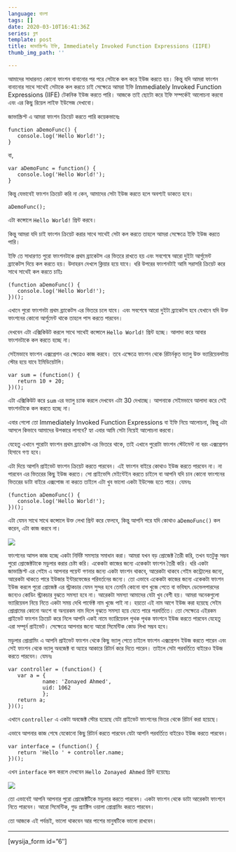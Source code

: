 ```yaml
---
language: বাংলা
tags: []
date: 2020-03-10T16:41:36Z
series: ব্লগ
template: post
title: জাভাস্ক্রিপ্টঃ ইফি, Immediately Invoked Function Expressions (IIFE)
thumb_img_path: ''

---
```

আমাদের সাধারনত কোনো ফাংশন বানানোর পর পরে সেটাকে কল করে ইউজ করতে হয়। কিন্তু যদি আমরা ফাংশন বানানোর সাথে সাথেই সেটাকে কল করতে চাই সেক্ষেত্রে আমরা ইফি Immediately Invoked Function Expressions (IIFE) টেকনিক ইউজ করতে পারি। আজকে তাই ছোটো করে ইফি সম্পর্কেই আলোচনা করবো এবং এর কিছু রিয়েল লাইফ ইউসেজ দেখাবো।

জাভাস্ক্রিপ্ট এ আমরা ফাংশন ক্রিয়েট করতে পারি কয়েকভাবেঃ

    function aDemoFunc() {
       console.log('Hello World!');
    }

বা,

    var aDemoFunc = function() {
       console.log('Hello World!');
    }

কিন্তু যেভাবেই ফাংশন ক্রিয়েট করি না কেন, আমাদের সেটা ইউজ করতে হলে অবশ্যই ডাকতে হবে।

    aDemoFunc();

এটা কন্সোলে `Hello World!` প্রিন্ট করবে।

কিন্তু আমরা যদি চাই ফাংশন ক্রিয়েট করার সাথে সাথেই সেটা কল করতে তাহলে আমরা সেক্ষেত্রে ইফি ইউজ করতে পারি।

ইফি তে সাধারণত পুরো ফাংশনটাকে প্রথম ব্র্যাকেটস এর ভিতরে রাখতে হয় এবং সবশেষে আরো দুইটা আর্গুমেন্ট ব্র্যাকেটস দিয়ে কল করতে হয়। উদাহরন দেখলে ক্লিয়ার হয়ে যাবে। ধরি উপরের ফাংশনটাই আমি সরাসরি ক্রিয়েট করে সাথে সাথেই কল করতে চাইঃ

    (function aDemoFunc() {
       console.log('Hello World!');
    })();

এখানে পুরো ফাংশনটা প্রথম ব্র্যাকেটস এর ভিতরে চলে যাবে। এবং সবশেষে আরো দুইটা ব্র্যাকেটস হবে যেখানে যদি উক্ত ফাংশনের কোনো আর্গুমেন্ট থাকে তাহলে পাস করতে পারবেন।

দেখবেন এটা এক্সিকিউট করলে সাথে সাথেই কন্সোলে `Hello World!` প্রিন্ট হচ্ছে। আলাদা করে আবার ফাংশনটাকে কল করতে হচ্ছে না।

সেইমভাবে ফাংশন এক্সপ্রেশন এর ক্ষেত্রেও কাজ করবে। তবে এক্ষেত্রে ফাংশন থেকে রিটার্নকৃত ভ্যালু উক্ত ভ্যারিয়েবলটায় স্টোর হয়ে যাবে ইমিডিয়েটলি।

    var sum = (function() {
       return 10 + 20; 
    })();

এটা এক্সিকিউট করে `sum` এর ভ্যালু চ্যাক করলে দেখবেন এটা 30 দেখাচ্ছে। আপনাকে সেইমভাবে আলাদা করে সেই ফাংশনটাকে কল করতে হচ্ছে না।

এবার গেলো তো Immediately Invoked Function Expressions বা ইফি নিয়ে আলোচনা, কিন্তু এটা আসলে কিভাবে আমাদের উপকারে লাগবে? হ্যা এবার আমি সেটা নিয়েই আলোচনা করবো।

যেহেতু এখানে পুরোটা ফাংশন প্রথম ব্র্যাকেটস এর ভিতরে থাকে, তাই এখানে পুরোটা ফাংশন স্টেটমেন্ট না বরং এক্সপ্রেশন হিসাবে গণ্য হবে।

এটা দিয়ে আপনি প্রাইভেট ফাংশন ক্রিয়েট করতে পারবেন। এই ফাংশন বাইরে কোথাও ইউজ করতে পারবেন না। না পারবেন এর ভিতরের কিছু ইউজ করতে। সো প্রাইভেসি মেইন্টেইন করতে চাইলে বা আপনি যদি চান কোনো ফাংশনের ভিতরের ডাটা বাইরে এক্সপোজ না করতে তাইলে এটা খুব ভালো একটা ইউসেজ হতে পারে। যেমনঃ

    (function aDemoFunc() {
       console.log('Hello World!');
    })();

এটা যেমন সাথে সাথে কন্সোলে উক্ত লেখা প্রিন্ট করে ফেলবে, কিন্তু আপনি পরে যদি কোথাও `aDemoFunc()` কল করেন, এটা কাজ করবে না।

![](https://cdn-images-1.medium.com/max/800/1*NWp5pNgAyFN8l3P0o9d62A.png)

ফাংশনের আসল কাজ হচ্ছে একটা নির্দিষ্ট সমস্যার সমাধান করা। আমরা যখন বড় প্রোজেক্ট তৈরী করি, তখন যতটুকু সম্ভব পুরো প্রোজেক্টটাকে মডুলার করার চেষ্টা করি। একেকটা কাজের জন্যে একেকটা ফাংশন তৈরী করি। ধরি একটা জাভাস্ক্রিপ্ট এর গেইম এ আপনার পয়েন্ট গণনার জন্যে একটা ফাংশন থাকবে, আরেকটা থাকবে গেইম কন্ট্রোলের জন্যে, আরেকটা থাকতে পারে ইউজার ইন্টারফেজের পরিবর্তনের জন্যে। তো এভাবে একেকটা কাজের জন্যে একেকটা ফাংশন ইউজ করলে পুরো প্রোজেক্ট এর স্ট্রাকচার যেমন সুন্দর হবে তেমনি কোনো বাগ খুজে পেতে বা ভবিষ্যৎ ডেভেলপারদের জন্যেও কোডিং স্ট্রাকচার বুঝতে সমস্যা হবে না। আরেকটা সমস্যা আমাদের যেটা খুব বেশী হয়। আমরা অনেকগুলো ভ্যারিয়েবল নিয়ে নিতে একটা সময় দেখি পার্ফেক্ট নাম খুজে পাই না। হয়তো এই নাম আগে ইউজ করা হয়েছে সেইম প্রোগ্রামের কোনো অংশে বা অন্যরকম নাম দিলে বুঝতে সমস্যা হয়ে যেতে পারে পরবর্তিতে। তো সেক্ষেত্রে এইরকম প্রাইভেট ফাংশন ক্রিয়েট করে নিলে আপনি একই নামে ভ্যারিয়েবল পৃথক পৃথক ফাংশনে ইউজ করতে পারবেন যেহেতু এরা সম্পূর্ন প্রাইভেট। সেক্ষেত্রে আপনার জন্যে আরো সিমেন্টিক কোড লিখা সম্ভব হবে।

মডুলার প্রোগ্রামিং এ আপনি প্রাইভেট ফাংশন থেকে কিছু ভ্যালু পেতে চাইলে ফাংশন এক্সপ্রেশন ইউজ করতে পারেন এবং সেই ফাংশন থেকে ভ্যালু অবজেক্ট বা অ্যারে আকারে রিটার্ন করে দিতে পারেন। তাইলে সেটা পরবর্তিতে বাইরেও ইউজ করতে পারবেন। যেমনঃ

    var controller = (function() {
       var a = {
               name: 'Zonayed Ahmed',
               uid: 1062
               };
       return a;
    })();

এখানে `controller` এ একটা অবজেক্ট স্টোর হয়েছে যেটা প্রাইভেট ফাংশনের ভিতর থেকে রিটার্ন করা হয়েছে।

এভাবে আপনার কাজ শেষে যেকোনো কিছু রিটার্ন করতে পারবেন যেটা আপনি পরবর্তিতে বাইরেও ইউজ করতে পারবেন।

    var interface = (function() {
       return 'Hello ' + controller.name;   
    })();

এখন `interface` কল করলে দেখবেন `Hello Zonayed Ahmed` প্রিন্ট হয়েছেঃ

![](https://cdn-images-1.medium.com/max/800/1*-PJr6CFl5YvP0Y8iItsDKg.png)

তো এভাবেই আপনি আপনার পুরো প্রোজেক্টটিকে মডুলার করতে পারবেন। একটা ফাংশন থেকে ডাটা আরেকটা ফাংশনে নিতে পারবেন। আরো সিমেন্টিক, গুড প্র্যাক্টিস ওয়ালা প্রোগ্রামিং করতে পারবেন।

তো আজকে এই পর্যন্তই, ভালো থাকবেন আর পাশের মানুষটিকে ভালো রাখবেন।

***

\[wysija_form id=”6″\]